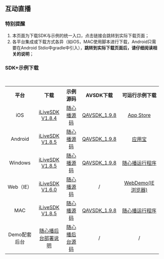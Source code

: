 
## 互动直播

### 特别提醒
1. 本页面为下载SDK与示例的统一入口，点击链接会跳转到实际下载页面；
2. 各平台集成或下载方式各异（如iOS，MAC使用脚本进行下载，Android只需要在Android Stdio中gradle中引入），**跳转到实际下载页面后，请仔细阅读相关的说明**；

### SDK+示例下载

<table style="text-align:center;vertical-align:middle;">
  <tr>
    <th width="150px">平台</th>
    <th width="150px">下载</th>
    <th width="150px">示例源码</th>
    <th width="150px">AVSDK下载</th>
    <th width="200px">可运行示例下载</th>
  </tr>
  <tr>
    <td>iOS</td>
    <td><a href="https://github.com/zhaoyang21cn/iLiveSDK_iOS_Suixinbo/blob/master/README.md#sdk%E4%B8%8B%E8%BD%BD">iLiveSDK V1.8.4</a></td>
    <td><a href="https://github.com/zhaoyang21cn/iLiveSDK_iOS_Suixinbo">随心播源码</a></td>
    <td><a href="https://github.com/zhaoyang21cn/iLiveSDK_iOS_Suixinbo/blob/master/README.md#sdk%E4%B8%8B%E8%BD%BD"> QAVSDK_1.9.8</a></td>
    <td><a href="https://itunes.apple.com/cn/app/%E9%9A%8F%E5%BF%83%E6%92%AD/id1037944078?mt=8">App Store</a></td>
  </tr>
  <tr>
    <td>Android</td>
    <td><a href="https://github.com/zhaoyang21cn/iLiveSDK_Android_Suixinbo/blob/master/README.md#ilivesdk">iLiveSDK V1.8.5</a></td>
    <td><a href="https://github.com/zhaoyang21cn/iLiveSDK_Android_Suixinbo/blob/master/README.md#demo">随心播源码</a></td>
    <td><a href="https://github.com/zhaoyang21cn/iLiveSDK_Android_Suixinbo/blob/master/README.md#qavsdk%E4%B8%8B%E8%BD%BD"> QAVSDK_1.9.8</a></td>
    <td><a href="http://a.app.qq.com/o/simple.jsp?pkgname=com.tencent.qcloud.suixinbo&channel=0002160650432d595942&fromcase=60001">应用宝</a></td>
  </tr>
  <tr>
    <td>Windows</td>
    <td><a href="https://github.com/zhaoyang21cn/iLiveSDK_PC_Suixinbo#ilivesdk%E5%AF%BC%E5%85%A5">iLiveSDK V1.8.5</a></td>
    <td><a href="https://github.com/zhaoyang21cn/iLiveSDK_PC_Suixinbo">随心播源码</a></td>
    <td><a href="https://github.com/zhaoyang21cn/iLiveSDK_PC_Suixinbo#qavsdk%E4%B8%8B%E8%BD%BD"> QAVSDK_1.9.8</a></td>
    <td><a href="http://dldir1.qq.com/hudongzhibo/git/iLiveSDK_PC_Suixinbo/suixinbo_run.zip">随心播运行程序</a></td>
  </tr>
  <tr>
    <td>Web（IE）</td>
    <td><a href="https://github.com/zhaoyang21cn/iLiveSDK_Web_Suixinbo#sdk%E6%9C%80%E8%BF%91%E6%9B%B4%E6%96%B0%E8%AF%B4%E6%98%8E">iLiveSDK V1.6.0</a></td>
    <td><a href="https://github.com/zhaoyang21cn/iLiveSDK_Web_Suixinbo">随心播源码</a></td>
    <td>/</td>
    <td><a href="https://sxb.qcloud.com/webdemo/index.html">WebDemo(IE浏览器)</a></td>
  </tr>
    <tr>
    <td>MAC</td>
    <td><a href="https://github.com/zhaoyang21cn/iLiveSDK_PC_Suixinbo#ilivesdk%E5%AF%BC%E5%85%A5">iLiveSDK V1.8.5</a></td>
    <td><a href="https://github.com/zhaoyang21cn/iLiveSDK_Mac_Suixinbo">随心播源码</a></td>
    <td><a href="https://github.com/zhaoyang21cn/iLiveSDK_Mac_Suixinbo/blob/master/README.md#sdk%E4%B8%8B%E8%BD%BD"> QAVSDK_1.9.8</a></td>
    <td><a href="https://github.com/zhaoyang21cn/iLiveSDK_Mac_Suixinbo">随心播运行程序</a></td>
  </tr>
    <tr>
    <td>Demo配套后台</td>
    <td><a href="https://github.com/zhaoyang21cn/SuiXinBoPHPServer#1-%E4%BB%A3%E7%A0%81%E9%83%A8%E7%BD%B2">随心播后台部署说明</a></td>
    <td><a href="https://github.com/zhaoyang21cn/SuiXinBoPHPServer">随心播后台源码</a></td>
    <td>/</td>
    <td>/</td>
  </tr>
</table>

